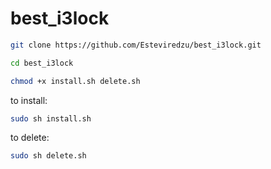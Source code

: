# best_i3lock
``` bash
git clone https://github.com/Esteviredzu/best_i3lock.git
```
``` bash
cd best_i3lock
```
``` bash
chmod +x install.sh delete.sh
```

to install:
``` bash
sudo sh install.sh
```

to delete:
``` bash
sudo sh delete.sh
```
